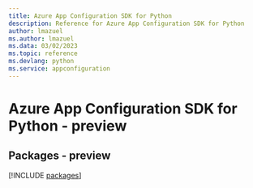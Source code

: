 ```yaml
---
title: Azure App Configuration SDK for Python
description: Reference for Azure App Configuration SDK for Python
author: lmazuel
ms.author: lmazuel
ms.data: 03/02/2023
ms.topic: reference
ms.devlang: python
ms.service: appconfiguration
---
```

# Azure App Configuration SDK for Python - preview
## Packages - preview
[!INCLUDE [packages](app-configuration-index.md)]